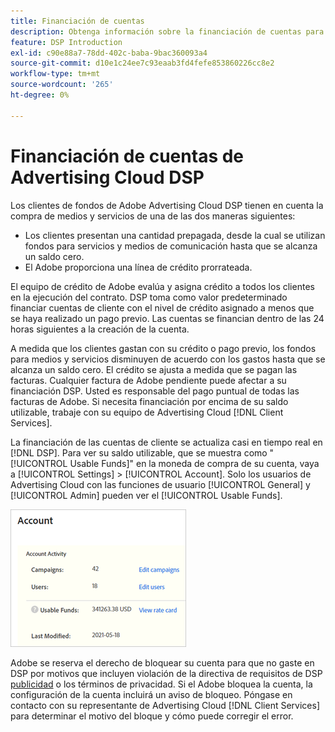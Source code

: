 ```yaml
---
title: Financiación de cuentas
description: Obtenga información sobre la financiación de cuentas para DSP.
feature: DSP Introduction
exl-id: c90e88a7-78dd-402c-baba-9bac360093a4
source-git-commit: d10e1c24ee7c93eaab3fd4fefe853860226cc8e2
workflow-type: tm+mt
source-wordcount: '265'
ht-degree: 0%

---
```


# Financiación de cuentas de Advertising Cloud DSP

Los clientes de fondos de Adobe Advertising Cloud DSP tienen en cuenta la compra de medios y servicios de una de las dos maneras siguientes:

* Los clientes presentan una cantidad prepagada, desde la cual se utilizan fondos para servicios y medios de comunicación hasta que se alcanza un saldo cero.
* El Adobe proporciona una línea de crédito prorrateada.

El equipo de crédito de Adobe evalúa y asigna crédito a todos los clientes en la ejecución del contrato. DSP toma como valor predeterminado financiar cuentas de cliente con el nivel de crédito asignado a menos que se haya realizado un pago previo. Las cuentas se financian dentro de las 24 horas siguientes a la creación de la cuenta.

A medida que los clientes gastan con su crédito o pago previo, los fondos para medios y servicios disminuyen de acuerdo con los gastos hasta que se alcanza un saldo cero. El crédito se ajusta a medida que se pagan las facturas. Cualquier factura de Adobe pendiente puede afectar a su financiación DSP. Usted es responsable del pago puntual de todas las facturas de Adobe. Si necesita financiación por encima de su saldo utilizable, trabaje con su equipo de Advertising Cloud [!DNL Client Services].

La financiación de las cuentas de cliente se actualiza casi en tiempo real en [!DNL DSP]. Para ver su saldo utilizable, que se muestra como &quot;[!UICONTROL Usable Funds]&quot; en la moneda de compra de su cuenta, vaya a [!UICONTROL Settings] > [!UICONTROL Account]. Solo los usuarios de Advertising Cloud con las funciones de usuario [!UICONTROL General] y [!UICONTROL Admin] pueden ver el [!UICONTROL Usable Funds].

![Fondos utilizables para una cuenta](/help/dsp/assets/account-usable-funds.png)

Adobe se reserva el derecho de bloquear su cuenta para que no gaste en DSP por motivos que incluyen violación de la directiva de requisitos de DSP [publicidad](/help/policies/ad-requirements-policy.md) o los términos de privacidad. Si el Adobe bloquea la cuenta, la configuración de la cuenta incluirá un aviso de bloqueo. Póngase en contacto con su representante de Advertising Cloud [!DNL Client Services] para determinar el motivo del bloque y cómo puede corregir el error.
